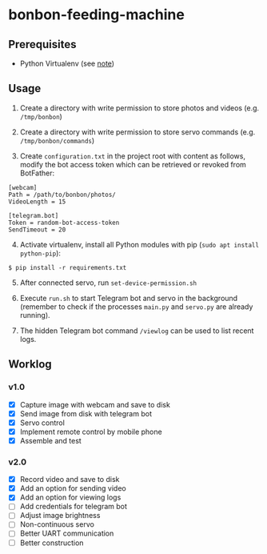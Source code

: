 # bonbon-feeding-machine

## Prerequisites

* Python Virtualenv (see [note](https://github.com/YuKitAs/tech-note/blob/master/programming-language/python/setup-virtual-environment.md))

## Usage

1. Create a directory with write permission to store photos and videos (e.g. `/tmp/bonbon`)

2. Create a directory with write permission to store servo commands (e.g. `/tmp/bonbon/commands`)

3. Create `configuration.txt` in the project root with content as follows, modify the bot access token which can be retrieved or revoked from BotFather:

  ```
  [webcam]
  Path = /path/to/bonbon/photos/
  VideoLength = 15

  [telegram.bot]
  Token = random-bot-access-token
  SendTimeout = 20
  ```

4. Activate virtualenv, install all Python modules with pip (`sudo apt install python-pip`):

  ```console
  $ pip install -r requirements.txt
  ```

5. After connected servo, run `set-device-permission.sh`

6. Execute `run.sh` to start Telegram bot and servo in the background (remember to check if the processes `main.py` and `servo.py` are already running).

7. The hidden Telegram bot command `/viewlog` can be used to list recent logs.

## Worklog

### v1.0

- [x] Capture image with webcam and save to disk
- [x] Send image from disk with telegram bot
- [x] Servo control
- [x] Implement remote control by mobile phone
- [x] Assemble and test

### v2.0

- [X] Record video and save to disk
- [X] Add an option for sending video
- [X] Add an option for viewing logs
- [ ] Add credentials for telegram bot
- [ ] Adjust image brightness
- [ ] Non-continuous servo
- [ ] Better UART communication
- [ ] Better construction
